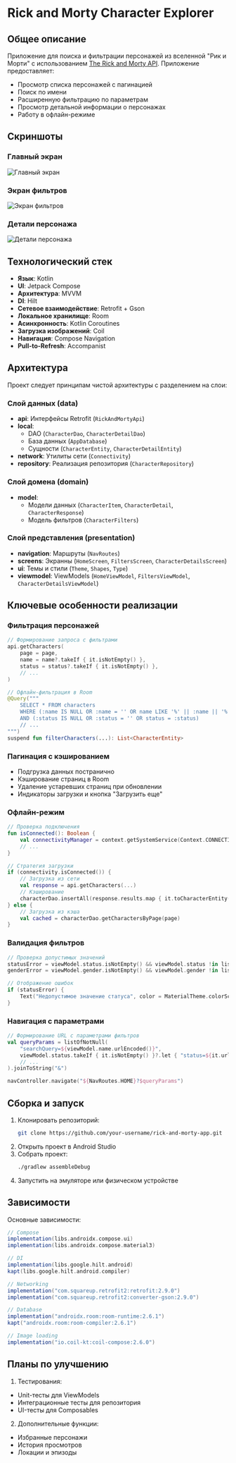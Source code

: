 # Rick and Morty Character Explorer

## Общее описание
Приложение для поиска и фильтрации персонажей из вселенной "Рик и Морти" с использованием [The Rick and Morty API](https://rickandmortyapi.com). Приложение предоставляет:

- Просмотр списка персонажей с пагинацией
- Поиск по имени
- Расширенную фильтрацию по параметрам
- Просмотр детальной информации о персонажах
- Работу в офлайн-режиме

## Скриншоты

### Главный экран
![Главный экран](screenshots/home_screen.png)

### Экран фильтров
![Экран фильтров](screenshots/filters_screen.png)

### Детали персонажа
![Детали персонажа](screenshots/character_details.png)

## Технологический стек
- **Язык**: Kotlin
- **UI**: Jetpack Compose
- **Архитектура**: MVVM
- **DI**: Hilt
- **Сетевое взаимодействие**: Retrofit + Gson
- **Локальное хранилище**: Room
- **Асинхронность**: Kotlin Coroutines
- **Загрузка изображений**: Coil
- **Навигация**: Compose Navigation
- **Pull-to-Refresh**: Accompanist

## Архитектура
Проект следует принципам чистой архитектуры с разделением на слои:

### Слой данных (data)
- **api**: Интерфейсы Retrofit (`RickAndMortyApi`)
- **local**: 
  - DAO (`CharacterDao`, `CharacterDetailDao`)
  - База данных (`AppDatabase`)
  - Сущности (`CharacterEntity`, `CharacterDetailEntity`)
- **network**: Утилиты сети (`Connectivity`)
- **repository**: Реализация репозитория (`CharacterRepository`)

### Слой домена (domain)
- **model**: 
  - Модели данных (`CharacterItem`, `CharacterDetail`, `CharacterResponse`)
  - Модель фильтров (`CharacterFilters`)

### Слой представления (presentation)
- **navigation**: Маршруты (`NavRoutes`)
- **screens**: Экранны (`HomeScreen`, `FiltersScreen`, `CharacterDetailsScreen`)
- **ui**: Темы и стили (`Theme`, `Shapes`, `Type`)
- **viewmodel**: ViewModels (`HomeViewModel`, `FiltersViewModel`, `CharacterDetailsViewModel`)

## Ключевые особенности реализации

### Фильтрация персонажей
```kotlin
// Формирование запроса с фильтрами
api.getCharacters(
    page = page,
    name = name?.takeIf { it.isNotEmpty() },
    status = status?.takeIf { it.isNotEmpty() },
    // ...
)

// Офлайн-фильтрация в Room
@Query("""
    SELECT * FROM characters 
    WHERE (:name IS NULL OR :name = '' OR name LIKE '%' || :name || '%')
    AND (:status IS NULL OR :status = '' OR status = :status)
    // ...
""")
suspend fun filterCharacters(...): List<CharacterEntity>
```

### Пагинация с кэшированием
- Подгрузка данных постранично
- Кэширование страниц в Room
- Удаление устаревших страниц при обновлении
- Индикаторы загрузки и кнопка "Загрузить еще"

### Офлайн-режим
```kotlin
// Проверка подключения
fun isConnected(): Boolean {
    val connectivityManager = context.getSystemService(Context.CONNECTIVITY_SERVICE) as ConnectivityManager
    // ...
}

// Стратегия загрузки
if (connectivity.isConnected()) {
    // Загрузка из сети
    val response = api.getCharacters(...)
    // Кэширование
    characterDao.insertAll(response.results.map { it.toCharacterEntity(page) })
} else {
    // Загрузка из кэша
    val cached = characterDao.getCharactersByPage(page)
}
```

### Валидация фильтров
```kotlin
// Проверка допустимых значений
statusError = viewModel.status.isNotEmpty() && viewModel.status !in listOf("Alive", "Dead", "Unknown")
genderError = viewModel.gender.isNotEmpty() && viewModel.gender !in listOf("Female", "Male", "Genderless", "Unknown")

// Отображение ошибок
if (statusError) {
    Text("Недопустимое значение статуса", color = MaterialTheme.colorScheme.error)
}
```

### Навигация с параметрами
```kotlin
// Формирование URL с параметрами фильтров
val queryParams = listOfNotNull(
    "searchQuery=${viewModel.name.urlEncoded()}",
    viewModel.status.takeIf { it.isNotEmpty() }?.let { "status=${it.urlEncoded()}" },
    // ...
).joinToString("&")

navController.navigate("${NavRoutes.HOME}?$queryParams")
```

## Сборка и запуск
1. Клонировать репозиторий:
   ```bash
   git clone https://github.com/your-username/rick-and-morty-app.git
   ```
3. Открыть проект в Android Studio
4. Собрать проект:
   ```bash
   ./gradlew assembleDebug
   ```
6. Запустить на эмуляторе или физическом устройстве

## Зависимости
Основные зависимости:
```gradle
// Compose
implementation(libs.androidx.compose.ui)
implementation(libs.androidx.compose.material3)

// DI
implementation(libs.google.hilt.android)
kapt(libs.google.hilt.android.compiler)

// Networking
implementation("com.squareup.retrofit2:retrofit:2.9.0")
implementation("com.squareup.retrofit2:converter-gson:2.9.0")

// Database
implementation("androidx.room:room-runtime:2.6.1")
kapt("androidx.room:room-compiler:2.6.1")

// Image loading
implementation("io.coil-kt:coil-compose:2.6.0")
```
## Планы по улучшению
1. Тестирования:
  - Unit-тесты для ViewModels
  - Интеграционные тесты для репозитория
  - UI-тесты для Composables
2. Дополнительные функции:
  - Избранные персонажи
  - История просмотров
  - Локации и эпизоды
